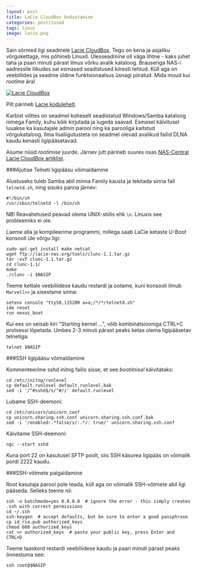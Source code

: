 ```yaml
---
layout: post
title: LaCie CloudBox kodustamine
categories: postitused
tags: linux
image: lacie.png
---
```

Sain sõrmed ligi seadmele [Lacie CloudBox](http://www.lacie.com/products/product.htm?id=10597). Tegu on kena ja asjaliku võrgukettaga, mis põhineb Linuxil. Ülesseadmine oli väga lihtne - kaks juhet taha ja paari minuti pärast ilmus võrku avalik kataloog. Brauseriga NAS-i aadressile liikudes sai esmased seadistused kiiresti tehtud. Küll aga on veebiliides ja seadme üldine funktsionaalsus üsnagi piiratud. Mida muud kui _rootime_ ära!

[![Lacie CloudBox](p-lacie_cloudbox.jpg)](lacie_cloudbox.jpg)

Pilt pärineb [Lacie kodulehelt](http://www.lacie.com/products/product.htm?id=10597).

Karbist võttes on seadmel koheselt seadistatud Windows/Samba kataloog nimega Family, kuhu kõik kirjutada ja lugeda saavad. Esmasel käivitusel luuakse ka kasutajale admin parool ning ka parooliga kaitstud võrgukataloog. Ilma lisaliigutusteta on seadmel olevad avalikud failid DLNA kaudu kenasti ligipääsetavad.

Asume nüüd _rootimise_ juurde. Järnev jutt pärineb suures osas [NAS-Central Lacie CloudBox artiklist](http://lacie.nas-central.org/wiki/Category:CloudBox).

###Ajutise Telneti ligipääsu võimaldamine

Alustuseks tuleb Samba abil minna Family kausta ja tekitada sinna fail `telnetd.sh`, ning sisuks panna järnev:

    #!/bin/sh
    /usr/sbin/telnetd -l /bin/sh

NB! Reavahetused peavad olema UNIX-stiilis ehk `\n`. Linuxis see probleemiks ei ole.

Laeme alla ja kompileerime programmi, millega saab LaCie ketaste U-Boot konsooli üle võrgu ligi:

    sudo apt-get install make netcat
    wget ftp://lacie-nas.org/tools/clunc-1.1.tar.gz
    tar -xvf clunc-1.1.tar.gz
    cd clunc-1.1/
    make
    ./clunc -i $NASIP

Teeme kettale veebiliidese kaudu restardi ja ootame, kuni konsooli ilmub `Marvell>>` ja sisestame sinna:

    setenv console "ttyS0,115200 a=a;/*/*/telnetd.sh"
    ide reset
    run nexus_boot

Kui ees on seisab kiri "Starting kernel ...", võib kombinatsiooniga CTRL+C protsessi lõpetada. Umbes 2-3 minuti pärast peaks ketas olema ligipääsetav telnetiga:

    telnet $NASIP

###SSH ligipääsu võimaldamine

Kommenteerime sshd initng failis sisse, et see _bootimisel_ käivitataks:

    cd /etc/initng/runlevel
    cp default.runlevel default.runlevel.bak
    sed -i '/^#sshd$/s/^#//' default.runlevel

Lubame SSH-deemoni:

    cd /etc/unicorn/unicorn_conf
    cp unicorn.sharing.ssh.conf unicorn.sharing.ssh.conf.bak
    sed -i '/enabled:.*false/s/:.*/: true/' unicorn.sharing.ssh.conf

Käivitame SSH-deemoni:

    ngc --start sshd

Kuna port 22 on kasutusel SFTP poolt, siis SSH käsurea ligipääs on võimalik pordi 2222 kaudu.


###SSH-võtmete paigaldamine

Root kasutaja parool pole teada, küll aga on võimalik SSH-võtmete abil ligi pääseda. Selleks teeme nii:

    ssh -o batchmode=yes 0.0.0.0  # ignore the error - this simply creates .ssh with correct permissions
    cd ~/.ssh
    ssh-keygen  # accept defaults, but be sure to enter a good passphrase
    cp id_rsa.pub authorized_keys
    chmod 600 authorized_keys
    cat >> authorized_keys  # paste your public key, press Enter and CTRL+D

Teeme taaskord restardi veebiliidese kaudu ja paari minuti pärast peaks õnnestuma see:

    ssh root@$NASIP

